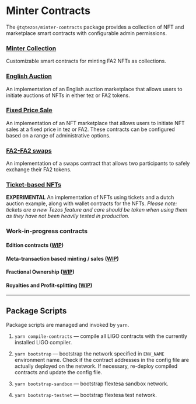 # Minter Contracts

The `@tqtezos/minter-contracts` package provides a collection of NFT and marketplace smart contracts with configurable admin permissions.

### [Minter Collection](contracts/ligo/src/minter_collection)

Customizable smart contracts for minting FA2 NFTs as collections.

### [English Auction](contracts/ligo/src/english_auction)

An implementation of an English auction marketplace that allows users to initiate auctions of NFTs in either tez or FA2 tokens.

### [Fixed Price Sale](contracts/ligo/src/fixed_price_sale)

An implementation of an NFT marketplace that allows users to initiate NFT sales at a fixed price in tez or FA2. These contracts can be configured based on a range of administrative options.

### [FA2-FA2 swaps](contracts/ligo/src/swaps)

An implementation of a swaps contract that allows two participants to safely exchange their FA2 tokens.

### [Ticket-based NFTs](contracts/ligo/src/tickets)  

**EXPERIMENTAL** An implementation of NFTs using tickets and a dutch auction example, along with wallet contracts for the NFTs. _Please note: tickets are a new Tezos feature and care should be taken when using them as they have not been heavily tested in production._

### Work-in-progress contracts

#### Edition contracts ([WIP](https://github.com/tqtezos/minter-sdk/pull/46))

#### Meta-transaction based minting / sales ([WIP](https://github.com/tqtezos/minter-sdk/pull/33))

#### Fractional Ownership ([WIP](https://github.com/tqtezos/smart-contracts/pull/57))

#### Royalties and Profit-splitting ([WIP](https://github.com/tqtezos/minter-sdk/pull/40))

---

## Package Scripts

Package scripts are managed and invoked by `yarn`.

1. `yarn compile-contracts` — compile all LIGO contracts with the currently installed LIGO compiler.

2. `yarn bootstrap` — bootstrap the network specified in `ENV_NAME` environment name.
   Check if the contract addresses in the config file are actually deployed on
   the network. If necessary, re-deploy compiled contracts and update the config
   file.

3. `yarn bootstrap-sandbox` — bootstrap flextesa sandbox network.

4. `yarn bootstrap-testnet` — bootstrap flextesa test network.
